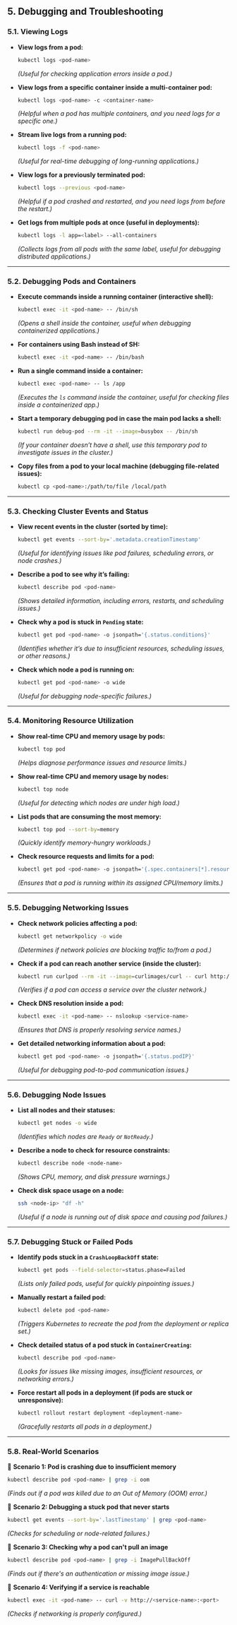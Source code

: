 ## **5. Debugging and Troubleshooting**  

### **5.1. Viewing Logs**  
- **View logs from a pod:**  
  ```sh
  kubectl logs <pod-name>
  ```
  *(Useful for checking application errors inside a pod.)*  

- **View logs from a specific container inside a multi-container pod:**  
  ```sh
  kubectl logs <pod-name> -c <container-name>
  ```
  *(Helpful when a pod has multiple containers, and you need logs for a specific one.)*  

- **Stream live logs from a running pod:**  
  ```sh
  kubectl logs -f <pod-name>
  ```
  *(Useful for real-time debugging of long-running applications.)*  

- **View logs for a previously terminated pod:**  
  ```sh
  kubectl logs --previous <pod-name>
  ```
  *(Helpful if a pod crashed and restarted, and you need logs from before the restart.)*  

- **Get logs from multiple pods at once (useful in deployments):**  
  ```sh
  kubectl logs -l app=<label> --all-containers
  ```
  *(Collects logs from all pods with the same label, useful for debugging distributed applications.)*  

---

### **5.2. Debugging Pods and Containers**  
- **Execute commands inside a running container (interactive shell):**  
  ```sh
  kubectl exec -it <pod-name> -- /bin/sh
  ```
  *(Opens a shell inside the container, useful when debugging containerized applications.)*  

- **For containers using Bash instead of SH:**  
  ```sh
  kubectl exec -it <pod-name> -- /bin/bash
  ```

- **Run a single command inside a container:**  
  ```sh
  kubectl exec <pod-name> -- ls /app
  ```
  *(Executes the `ls` command inside the container, useful for checking files inside a containerized app.)*  

- **Start a temporary debugging pod in case the main pod lacks a shell:**  
  ```sh
  kubectl run debug-pod --rm -it --image=busybox -- /bin/sh
  ```
  *(If your container doesn’t have a shell, use this temporary pod to investigate issues in the cluster.)*  

- **Copy files from a pod to your local machine (debugging file-related issues):**  
  ```sh
  kubectl cp <pod-name>:/path/to/file /local/path
  ```

---

### **5.3. Checking Cluster Events and Status**  
- **View recent events in the cluster (sorted by time):**  
  ```sh
  kubectl get events --sort-by='.metadata.creationTimestamp'
  ```
  *(Useful for identifying issues like pod failures, scheduling errors, or node crashes.)*  

- **Describe a pod to see why it’s failing:**  
  ```sh
  kubectl describe pod <pod-name>
  ```
  *(Shows detailed information, including errors, restarts, and scheduling issues.)*  

- **Check why a pod is stuck in `Pending` state:**  
  ```sh
  kubectl get pod <pod-name> -o jsonpath='{.status.conditions}'
  ```
  *(Identifies whether it’s due to insufficient resources, scheduling issues, or other reasons.)*  

- **Check which node a pod is running on:**  
  ```sh
  kubectl get pod <pod-name> -o wide
  ```
  *(Useful for debugging node-specific failures.)*  

---

### **5.4. Monitoring Resource Utilization**  
- **Show real-time CPU and memory usage by pods:**  
  ```sh
  kubectl top pod
  ```
  *(Helps diagnose performance issues and resource limits.)*  

- **Show real-time CPU and memory usage by nodes:**  
  ```sh
  kubectl top node
  ```
  *(Useful for detecting which nodes are under high load.)*  

- **List pods that are consuming the most memory:**  
  ```sh
  kubectl top pod --sort-by=memory
  ```
  *(Quickly identify memory-hungry workloads.)*  

- **Check resource requests and limits for a pod:**  
  ```sh
  kubectl get pod <pod-name> -o jsonpath='{.spec.containers[*].resources}'
  ```
  *(Ensures that a pod is running within its assigned CPU/memory limits.)*  

---

### **5.5. Debugging Networking Issues**  
- **Check network policies affecting a pod:**  
  ```sh
  kubectl get networkpolicy -o wide
  ```
  *(Determines if network policies are blocking traffic to/from a pod.)*  

- **Check if a pod can reach another service (inside the cluster):**  
  ```sh
  kubectl run curlpod --rm -it --image=curlimages/curl -- curl http://<service-name>:<port>
  ```
  *(Verifies if a pod can access a service over the cluster network.)*  

- **Check DNS resolution inside a pod:**  
  ```sh
  kubectl exec -it <pod-name> -- nslookup <service-name>
  ```
  *(Ensures that DNS is properly resolving service names.)*  

- **Get detailed networking information about a pod:**  
  ```sh
  kubectl get pod <pod-name> -o jsonpath='{.status.podIP}'
  ```
  *(Useful for debugging pod-to-pod communication issues.)*  

---

### **5.6. Debugging Node Issues**  
- **List all nodes and their statuses:**  
  ```sh
  kubectl get nodes -o wide
  ```
  *(Identifies which nodes are `Ready` or `NotReady`.)*  

- **Describe a node to check for resource constraints:**  
  ```sh
  kubectl describe node <node-name>
  ```
  *(Shows CPU, memory, and disk pressure warnings.)*  

- **Check disk space usage on a node:**  
  ```sh
  ssh <node-ip> "df -h"
  ```
  *(Useful if a node is running out of disk space and causing pod failures.)*  

---

### **5.7. Debugging Stuck or Failed Pods**  
- **Identify pods stuck in a `CrashLoopBackOff` state:**  
  ```sh
  kubectl get pods --field-selector=status.phase=Failed
  ```
  *(Lists only failed pods, useful for quickly pinpointing issues.)*  

- **Manually restart a failed pod:**  
  ```sh
  kubectl delete pod <pod-name>
  ```
  *(Triggers Kubernetes to recreate the pod from the deployment or replica set.)*  

- **Check detailed status of a pod stuck in `ContainerCreating`:**  
  ```sh
  kubectl describe pod <pod-name>
  ```
  *(Looks for issues like missing images, insufficient resources, or networking errors.)*  

- **Force restart all pods in a deployment (if pods are stuck or unresponsive):**  
  ```sh
  kubectl rollout restart deployment <deployment-name>
  ```
  *(Gracefully restarts all pods in a deployment.)*  

---

### **5.8. Real-World Scenarios**
🔹 **Scenario 1: Pod is crashing due to insufficient memory**  
```sh
kubectl describe pod <pod-name> | grep -i oom
```
*(Finds out if a pod was killed due to an Out of Memory (OOM) error.)*  

🔹 **Scenario 2: Debugging a stuck pod that never starts**  
```sh
kubectl get events --sort-by='.lastTimestamp' | grep <pod-name>
```
*(Checks for scheduling or node-related failures.)*  

🔹 **Scenario 3: Checking why a pod can't pull an image**  
```sh
kubectl describe pod <pod-name> | grep -i ImagePullBackOff
```
*(Finds out if there's an authentication or missing image issue.)*  

🔹 **Scenario 4: Verifying if a service is reachable**  
```sh
kubectl exec -it <pod-name> -- curl -v http://<service-name>:<port>
```
*(Checks if networking is properly configured.)*  

